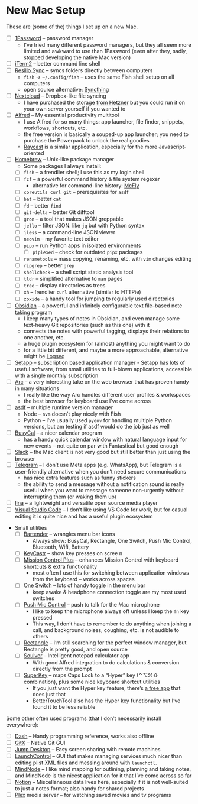 # New Mac Setup

These are (some of the) things I set up on a new Mac.

- [ ] [1Password](https://1password.com) – password manager
  - I’ve tried many different password managers, but they all seem more limited and awkward to use than 1Password (even after they, sadly, stopped developing the native Mac version)
- [ ] [iTerm2](/apps/iterm2.md) – better command line shell
- [ ] [Resilio Sync](https://www.resilio.com/individuals/) – syncs folders directly between computers
  - `fish` -> `~/.config/fish` – uses the same Fish shell setup on all computers
  - open source alternative: [Syncthing](https://syncthing.net)
- [ ] [Nextcloud](https://nextcloud.com) – Dropbox-like file syncing
  - I have purchased the storage [from Hetzner](https://www.hetzner.com/storage/storage-share) but you could run it on your own server yourself if you wanted to
- [ ] [Alfred](./alfred) – My essential productivity multitool
  - I use Alfred for so many things: app launcher, file finder, snippets, workflows, shortcuts, etc.
  - the free version is basically a souped-up app launcher; you need to purchase the Powerpack to unlock the real goodies
  - [Raycast](https://www.raycast.com) is a similar application, especially for the more Javascript-oriented
- [ ] [Homebrew](https://brew.sh) – Unix-like package manager
  - Some packages I always install:
  - [ ] `fish` – a frendlier shell; I use this as my login shell
  - [ ] `fzf` – a powerful command history & file system regexer
    - alternative for command-line history: [McFly](https://github.com/cantino/mcfly)
  - [ ] `coreutils curl git` – prerequisites for `asdf`
  - [ ] `bat` – better `cat`
  - [ ] `fd` – better `find`
  - [ ] `git-delta` – better Git difftool
  - [ ] `gron` – a tool that makes JSON greppable
  - [ ] `jello` – filter JSON: like `jq` but with Python syntax
  - [ ] `jless` – a command-line JSON viewer
  - [ ] `neovim` – my favorite text editor
  - [ ] `pipx` – run Python apps in isolated environments
    - [ ] `piplexed` – check for outdated `pipx` packages
  - [ ] `renametools` – mass copying, renaming, etc. with `vim` changes editing
  - [ ] `ripgrep` – better `grep`
  - [ ] `shellcheck` – a shell script static analysis tool
  - [ ] `tldr` – simplified alternative to `man` pages
  - [ ] `tree` – display directories as trees
  - [ ] `xh` – frendlier `curl` alternative (similar to HTTPie)
  - [ ] `zoxide` – a handy tool for jumping to regularly used directories
- [ ] [Obsidian](/apps/obsidian/README.md) – a powerful and infinitely configurable text file–based note taking program
  - I keep many types of notes in Obsidian, and even manage some text-heavy Git repositories (such as this one) with it
  - connects the notes with powerful tagging, displays their relations to one another, etc.
  - a huge plugin ecosystem for (almost) anything you might want to do
  - for a little bit different, and maybe a more approachable, alternative might be [Logseq](https://logseq.com)
- [ ] [Setapp](https://setapp.com) – subscription based application manager - Setapp has lots of useful software, from small utilities to full-blown applications, accessible with a single monthly subscription
- [ ] [Arc](https://arc.net) – a very interesting take on the web browser that has proven handy in many situations
  - I really like the way Arc handles different user profiles & workspaces
  - the best browser for keyboard use I’ve come across
- [ ] [asdf](https://asdf-vm.com) – multiple runtime version manager
  - Node – `nvm` doesn’t play nicely with Fish
  - Python – I’ve usually used `pyenv` for handling multiple Python versions, but am testing if asdf would do the job just as well
- [ ] [BusyCal](https://www.busymac.com/busycal/) – a nicer calendar program
  - has a handy quick calendar window with natural language input for new events – not quite on par with Fantastical but good enough
- [ ] [Slack](https://slack.com) – the Mac client is not very good but still better than just using the browser
- [ ] [Telegram](https://telegram.org) – I don’t use Meta apps (e.g. WhatsApp), but Telegram is a user-friendly alternative when you don’t need secure communications
  - has nice extra features such as funny stickers
  - the ability to send a message without a notification sound is really useful when you want to message someone non-urgently without interrupting them (or waking them up)
- [ ] [Iina](https://iina.io) – a lightweight and versatile open source media player
- [ ] [Visual Studio Code](https://code.visualstudio.com) – I don’t like using VS Code for work, but for casual editing it is quite nice and has a useful plugin ecosystem
- Small utilities
  - [ ] [Bartender](https://www.macbartender.com) – wrangles menu bar icons
    - Always show: BusyCal, Rectangle, One Switch, Push Mic Control, Bluetooth, Wifi, Battery
  - [ ] [KeyCastr](https://github.com/keycastr/keycastr) – show key presses on scree  n
  - [ ] [Mission Control Plus](https://www.fadel.io/missioncontrolplus) – enhances Mission Control with keyboard shortcuts & extra functionality
    - most often I use this for switching between application windows from the keyboard – works across spaces
  - [ ] [One Switch](https://fireball.studio/oneswitch) – lots of handy toggle in the menu bar
    - keep awake & headphone connection toggle are my most used switches
  - [ ] [Push Mic Control](https://apps.apple.com/us/app/push-mic-control/id1155850258?mt=12) – push to talk for the Mac microphone
    - I like to keep the microphone always off unless I keep the `fn` key pressed
    - This way, I don’t have to remember to do anything when joining a call, and background noises, coughing, etc. is not audible to others
  - [ ] [Rectangle](https://rectangleapp.com) – I’m still searching for the perfect window manager, but Rectangle is pretty good, and open source
  - [ ] [Soulver](https://soulver.app) – Intelligent notepad calculator app
    - With good Alfred integration to do calculations & conversion directly from the prompt
  - [ ] [SuperKey](https://superkey.app) – maps Caps Lock to a “Hyper” key (⌃⌥⌘⇧ combination), plus some nice keyboard shortcut utilities
    - If you just want the Hyper key feature, there’s [a free app](https://hyperkey.app) that does just that
    - BetterTouchTool also has the Hyper key functionality but I’ve found it to be less reliable

Some other often used programs (that I don’t necessarily install everywhere):

- [ ] [Dash](https://kapeli.com/dash) – Handy programming reference, works also offline
- [ ] [GitX](https://github.com/gitx/gitx) – Native Git GUI
- [ ] [Jump Desktop](https://www.jumpdesktop.com/) – Easy screen sharing with remote machines
- [ ] [LaunchControl](https://www.soma-zone.com/LaunchControl/) – GUI that makes managing services much nicer than editing plist XML files and messing around with `launchctl`.
- [ ] [MindNode](https://www.mindnode.com/) – I like mind mapping for outlining, planning and taking notes, and MindNode is the nicest application for it that I’ve come across so far
- [ ] [Notion](https://www.notion.so/) – Miscellaneous data lives here, especially if it is not well-suited to just a notes format; also handy for shared projects
- [ ] [Plex](https://www.plex.tv/) media server – for watching saved movies and tv programs
